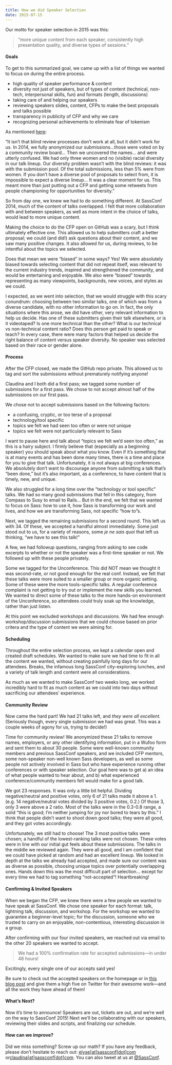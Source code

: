 ```yaml
---
title: How we did Speaker Selection
date: 2015-07-15
---
```


Our motto for speaker selection in 2015 was this:

> “more unique content from each speaker, consistently high presentation quality, and diverse types of sessions.”

#### Goals

To get to this summarized goal, we came up with a list of things we wanted to focus on during the entire process.

* high quality of speaker performance & content
* diversity not just of speakers, but of types of content (technical, non-tech, interpersonal skills, fun) and formats (length, discussions)
* taking care of and helping our speakers
* reviewing speakers slides, content, CFPs to make the best proposals and talks possible
* transparency in publicity of CFP and why we care
* recognizing personal achievements to eliminate fear of tokenism

As mentioned <a href="/blog/posts/changing-our-cfp/">here</a>:

“It isn’t that blind review processes don’t work at all, but it didn’t work for us. In 2014, we fully anonymized our submissions...those were voted on by a community review board... Then we uncovered the names... and were utterly confused. We had only three women and no (visible) racial diversity in our talk lineup. Our diversity problem wasn’t with the blind reviews: it was with the submission pool. Of the total submissions, less than 5% were from women. If you don’t have a diverse pool of proposals to select from, it is impossible to expect a diverse lineup... It was a clear moment for us. This meant more than just putting out a CFP and getting some retweets from people championing for opportunities for diversity.”

So from day one, we knew we had to do something different. At SassConf 2014, much of the content of talks overlapped. I felt that more collaboration with and between speakers, as well as more intent in the choice of talks, would lead to more unique content.

Making the choice to do the CFP open on GitHub was a scary, but I think ultimately effective one. This allowed us to help submitters craft a better proposal; we could (and did!) ask questions about their content, and we saw many positive changes. It also allowed for us, during reviews, to be intentful about the topics we selected.

Does that mean we were “biased” in some ways? Yes! We were absolutely biased towards selecting content that did not repeat itself, was relevant to the current industry trends, inspired and strengthened the community, and would be entertaining and enjoyable. We also were “biased” towards representing as many viewpoints, backgrounds, new voices, and styles as we could. 

I expected, as we went into selection, that we would struggle with this scary conundrum: choosing between two similar talks, one of which was from a diverse candidate, with no other information to go on. In fact, the only situations where this arose, we did have other, very relevant information to help us decide. Has one of these submitters given their talk elsewhere, or is it videotaped? Is one more technical than the other? What is our technical vs non-technical content ratio? Does this person get paid to speak or teach? In every case, there were many factors that helped us decide the right balance of content versus speaker diversity. No speaker was selected based on their race or gender alone.

#### Process

After the CFP closed, we made the GitHub repo private. This allowed us to tag and sort the submissions without prematurely notifying anyone! 

Claudina and I both did a first pass; we tagged some number of submissions for a first pass. We chose to not accept almost half of the submissions on our first pass.

We chose not to accept submissions based on the following factors:

* a confusing, cryptic, or too terse of a proposal
* technology/tool specific
* topics we felt we had seen too often or were not unique
* topics we felt were not particularly relevant to Sass

I want to pause here and talk about “topics we felt we’d seen too often,” as this is a hairy subject. I firmly believe that (especially as a beginning speaker) you should speak about what you know. Even if it’s something that is at many events and has been done many times, there is a time and place for you to give that talk. Unfortunately, it is not always at big conferences. We absolutely don’t want to discourage anyone from submitting a talk that’s “been done,” but it’s also important, as a conference, to have content that is timely, new, and unique.

We also struggled for a long time over the “technology or tool specific” talks. We had so many good submissions that fell in this category, from Compass to Susy to email to Rails... But in the end, we felt that we wanted to focus on Sass: how to use it, how Sass is transforming our work and lives, and how we are transforming Sass, not specific “how to”s.

Next, we tagged the remaining submissions for a second round. This left us with 34. Of these, we accepted a handful almost immediately. Some just stood out to us, for a variety of reasons, some <em>je ne sais quoi</em> that left us thinking, “we have to see this talk!”


A few, we had followup questions, ranging from asking to see code excerpts to whether or not the speaker was a first-time speaker or not. We followed up with these people privately.

Some we tagged for the Unconference. This did NOT mean we thought it was second-rate, or not good enough for the real conf. Instead, we felt that these talks were more suited to a smaller group or more organic setting. Some of these were the more tools-specific talks. A regular conference complaint is not getting to try out or implement the new skills you learned. We wanted to direct some of these talks to the more hands-on environment of the Unconference, so attendees could truly soak up the knowledge, rather than just listen.

At this point we excluded workshops and discussions. We had few enough workshop/discussion submissions that we could choose based on prior critera and the type of content we were aiming for.


#### Scheduling

Throughout the entire selection process, we kept a calendar open and created draft schedules. We wanted to make sure we had time to fit in all the content we wanted, without creating painfully long days for our attendees. Breaks, the infamous long SassConf city-exploring lunches, and a variety of talk length and content were all considerations.

As much as we wanted to make SassConf two weeks long, we worked incredibly hard to fit as much content as we could into two days without sacrificing our attendees’ experience.


#### Community Review

Now came the hard part! We had 21 talks left, and <em>they were all excellent.</em> (Seriously though, every single submission we had was great. This was a couple weeks of agony for us, trying to decide!)

Time for community review! We anonymized these 21 talks to remove names, employers, or any other identifying information, put in a Wufoo form and sent them to about 30 people. Some were well-known community members and previous SassConf speakers, and we included CFP mentors, some non-speaker non-well known Sass developers, as well as some people not actively involved in Sass but who have experience running other conferences or with speaker selection. Our goal here was to get a) an idea of what people wanted to hear about, and b) what experienced conference/community members felt would make for a good talk.

We got 23 responses. It was only a little bit helpful. Dividing negative/neutral and positive votes, only 6 of 21 talks made it above a 1. (e.g. 14 negative/neutral votes divided by 3 positive votes, 0.2.) Of those 3, only 3 were above a 2 ratio. Most of the talks were in the 0.3-0.8 range, a solid “this is good; I’m neither jumping for joy nor bored to tears by this.” I think that people didn’t want to shoot down good talks; they were all good, and they got votes accordingly.

Unfortunately, we still had to choose! The 3 most positive talks were chosen; a handful of the lowest-ranking talks were not chosen. These votes were in line with our initial gut feels about these submissions. The talks in the middle we reviewed again. They were all good, and I am confident that we could have picked at random and had an excellent lineup. We looked in depth at the talks we already had accepted, and made sure our content was as diverse as possible, choosing unique topics over potentially overlapping ones. Hands down this was the most difficult part of selection... except for every time we had to tag something “not-accepted”! Heartbreaking!


#### Confirming & Invited Speakers

When we began the CFP, we knew there were a few people we wanted to have speak at SassConf. We chose one speaker for each format: talk, lightning talk, discussion, and workshop. For the workshop we wanted to guarantee a beginner-level topic; for the discussion, someone who we trusted to carry on an enjoyable, non-contentious, interesting discussion in a group. 

After confirming with our four invited speakers, we reached out via email to the other 20 speakers we wanted to accept. 

> We had a 100% confirmation rate for accepted submissions—in under 48 hours!

Excitingly, every single one of our accepts said yes! 

Be sure to check out the accepted speakers on the homepage or in <a href="/blog/posts/speakers-tickets/">this blog post</a> and give them a high five on Twitter for their awesome work—and all the work they have ahead of them!

#### What’s Next?

Now it’s time to announce! Speakers are out, tickets are out, and we’re well on the way to SassConf 2015! Next we’ll be collaborating with our speakers, reviewing their slides and scripts, and finalizing our schedule.

#### How can we improve?

Did we miss something? Screw up our math? If you have any feedback, please don’t hesitate to reach out: <a href="mailto:elyse@sassconf.com">elyse[at]sassconf[dot]com</a> or<a href="mailto:claudina@sassconf.com">claudina[at]sassconf[dot]com</a>. You can also tweet at us at <a href="http://twitter.com/sassconf">@SassConf</a>.